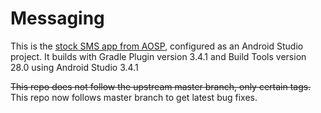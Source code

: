 # Messaging
This is the [stock SMS app from AOSP](https://android.googlesource.com/platform/packages/apps/Messaging/), configured as an Android Studio project. It builds with Gradle Plugin version 3.4.1 and Build Tools version 28.0 using Android Studio 3.4.1

~~This repo does not follow the upstream master branch, only certain tags.~~ This repo now follows master branch to get latest bug fixes.
